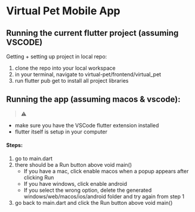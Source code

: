 # Virtual Pet Mobile App

## Running the current flutter project (assuming VSCODE)
Getting + setting up project in local repo:
1. clone the repo into your local workspace
2. in your terminal, navigate to virtual-pet/frontend/virtual_pet
3. run flutter pub get to install all project libraries

## Running the app (assuming macos & vscode):
> :warning:
* make sure you have the VSCode flutter extension installed
* flutter itself is setup in your computer

#### Steps:
1. go to main.dart
2. there should be a Run button above void main()
    * If you have a mac, click enable macos when a popup appears after clicking Run
    * If you have windows, click enable android
    * If you select the wrong option, delete the  generated windows/web/macos/ios/android folder and try again from step 1
3. go back to main.dart and click the Run button above void main()
